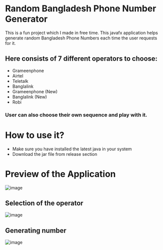 # Random Bangladesh Phone Number Generator
This is a fun project which I made in free time. This javafx application helps generate random Bangladesh Phone Numbers each time the user requests for it. 
<br>
## Here consists of 7 different operators to choose:
-  Grameenphone
-  Airtel
-  Teletalk
-  Banglalink
-  Grameenphone (New)
-  Banglalink (New)
-  Robi

### User can also choose their own sequence and play with it.

# How to use it?
-  Make sure you have installed the latest java in your system
-  Download the jar file from release section

#  Preview of the Application
![image](https://github.com/ihkcreations/RandomBDPhoneNumbers/assets/77342425/e5af3a71-0146-4adb-b4e8-7e4d9d7b4dce)

## Selection of the operator
![image](https://github.com/ihkcreations/RandomBDPhoneNumbers/assets/77342425/b4fb77f0-04d7-47da-9b9b-236ead962647)

## Generating number
![image](https://github.com/ihkcreations/RandomBDPhoneNumbers/assets/77342425/ff22f126-8fc7-4d5c-ab7d-08528bd3979f)


